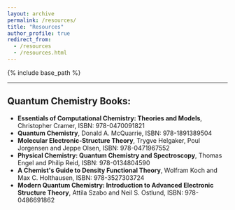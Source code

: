 ```yaml
---
layout: archive
permalink: /resources/
title: "Resources"
author_profile: true
redirect_from: 
  - /resources
  - /resources.html
---
```


{% include base_path %}

---


## Quantum Chemistry Books: 

- **Essentials of Computational Chemistry: Theories and Models**, Christopher Cramer, ISBN: 978-0470091821
- **Quantum Chemistry**, Donald A. McQuarrie, ISBN: 978-1891389504
- **Molecular Electronic-Structure Theory**, Trygve Helgaker, Poul Jorgensen and Jeppe Olsen, ISBN: 978-0471967552
- **Physical Chemistry: Quantum Chemistry and Spectroscopy**, Thomas Engel and Philip Reid, ISBN: 978-0134804590
- **A Chemist's Guide to Density Functional Theory**, Wolfram Koch and Max C. Holthausen, ISBN: 978-3527303724
- **Modern Quantum Chemistry: Introduction to Advanced Electronic Structure Theory**, Attila Szabo and Neil S. Ostlund, ISBN: 978-0486691862





